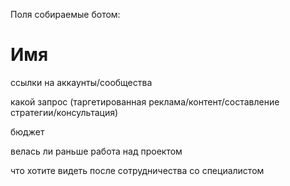 
Поля собираемые ботом:

# Имя

ссылки на аккаунты/сообщества

какой запрос (таргетированная реклама/контент/составление стратегии/консультация)

бюджет

велась ли раньше работа над проектом

что хотите видеть после сотрудничества со специалистом

